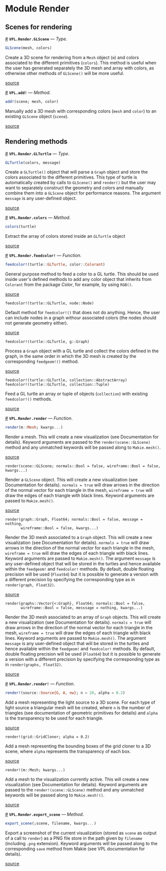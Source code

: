 
<a id='Module-Render'></a>

<a id='Module-Render-1'></a>

# Module Render




<a id='Scenes-for-rendering'></a>

<a id='Scenes-for-rendering-1'></a>

## Scenes for rendering

<a id='VPL.Render.GLScene' href='#VPL.Render.GLScene'>#</a>
**`VPL.Render.GLScene`** &mdash; *Type*.



```julia
GLScene(mesh, colors)
```

Create a 3D scene for rendering from a `Mesh` object (`m`) and colors associated to the different  primitives (`colors`). This method is useful when the user has generated separately the 3D mesh and array with colors, as otherwise other methods of `GLScene()` will be more useful.


<a target='_blank' href='https://github.com/AleMorales/VPL.jl/blob/95b9ec3af8f79b223271d3a3a2886919076df5ea/src/Render/Scene.jl#LL1-L7' class='documenter-source'>source</a><br>

<a id='VPL.add!-Tuple{Any}' href='#VPL.add!-Tuple{Any}'>#</a>
**`VPL.add!`** &mdash; *Method*.



```julia
add!(scene; mesh, color)
```

Manually add a 3D mesh with corresponding colors (`mesh` and `color`) to an  existing `GLScene` object (`scene`).


<a target='_blank' href='https://github.com/AleMorales/VPL.jl/blob/95b9ec3af8f79b223271d3a3a2886919076df5ea/src/Render/Scene.jl#LL72-L77' class='documenter-source'>source</a><br>


<a id='Rendering-methods'></a>

<a id='Rendering-methods-1'></a>

## Rendering methods

<a id='VPL.Render.GLTurtle' href='#VPL.Render.GLTurtle'>#</a>
**`VPL.Render.GLTurtle`** &mdash; *Type*.



```julia
GLTurtle(colors, message)
```

Create a `GLTurtle()` object that will parse a `Graph` object and store the colors associated to the different primitives. This type of turtle is automatically created by calls to `GLScene()` and `render()` but the user may want to separately construct the geometry and colors and manually combine them into a `GLScene` object for  performance reasons. The argument `message` is any user-defined object.


<a target='_blank' href='https://github.com/AleMorales/VPL.jl/blob/95b9ec3af8f79b223271d3a3a2886919076df5ea/src/Render/Turtle.jl#LL2-L10' class='documenter-source'>source</a><br>

<a id='VPL.Render.colors-Tuple{VPL.Render.GLTurtle}' href='#VPL.Render.colors-Tuple{VPL.Render.GLTurtle}'>#</a>
**`VPL.Render.colors`** &mdash; *Method*.



```julia
colors(turtle)
```

Extract the array of colors stored inside an `GLTurtle` object


<a target='_blank' href='https://github.com/AleMorales/VPL.jl/blob/95b9ec3af8f79b223271d3a3a2886919076df5ea/src/Render/Turtle.jl#LL16-L20' class='documenter-source'>source</a><br>

<a id='VPL.Render.feedcolor!' href='#VPL.Render.feedcolor!'>#</a>
**`VPL.Render.feedcolor!`** &mdash; *Function*.



```julia
feedcolor!(turtle::GLTurtle, color::Colorant)
```

General purpose method to feed a color to a GL turtle. This should be used inside user's defined methods to add any color object that inherits from `Colorant` from the package *Color*, for example, by using `RGB()`.


<a target='_blank' href='https://github.com/AleMorales/VPL.jl/blob/95b9ec3af8f79b223271d3a3a2886919076df5ea/src/Render/Turtle.jl#LL23-L29' class='documenter-source'>source</a><br>


```
feedcolor!(turtle::GLTurtle, node::Node)
```

Default method for `feedcolor!()` that does not do anything. Hence, the user can include nodes in a graph withour associated colors (the nodes should not generate geometry either).


<a target='_blank' href='https://github.com/AleMorales/VPL.jl/blob/95b9ec3af8f79b223271d3a3a2886919076df5ea/src/Render/Turtle.jl#LL32-L37' class='documenter-source'>source</a><br>


```
feedcolor!(turtle::GLTurtle, g::Graph)
```

Process a `Graph` object with a GL turtle and collect the colors defined in the graph, in the same order in which the 3D mesh is created by the corresponding `feedgeom!()` method.


<a target='_blank' href='https://github.com/AleMorales/VPL.jl/blob/95b9ec3af8f79b223271d3a3a2886919076df5ea/src/Render/Turtle.jl#LL40-L45' class='documenter-source'>source</a><br>


```
feedcolor!(turtle::GLTurtle, collection::AbstractArray)
feedcolor!(turtle::GLTurtle, collection::Tuple)
```

Feed a GL turtle an array or tuple of objects (`collection`) with existing `feedcolor!()` methods.


<a target='_blank' href='https://github.com/AleMorales/VPL.jl/blob/95b9ec3af8f79b223271d3a3a2886919076df5ea/src/Render/Turtle.jl#LL70-L75' class='documenter-source'>source</a><br>

<a id='VPL.Render.render' href='#VPL.Render.render'>#</a>
**`VPL.Render.render`** &mdash; *Function*.



```julia
render(m::Mesh; kwargs...)
```

Render a mesh. This will create a new visualization (see Documentation for  details). Keyword arguments are passed to the `render(scene::GLScene)` method  and any unmatched keywords will be passed along to `Makie.mesh()`.


<a target='_blank' href='https://github.com/AleMorales/VPL.jl/blob/95b9ec3af8f79b223271d3a3a2886919076df5ea/src/Render/Render.jl#LL6-L12' class='documenter-source'>source</a><br>


```
render(scene::GLScene; normals::Bool = false, wireframe::Bool = false, kwargs...)
```

Render a `GLScene` object. This will create a new visualization (see  Documentation for details). `normals = true` will draw arrows in the direction  of the normal vector for each triangle in the mesh, `wireframe = true` will draw  the edges of each triangle with black lines. Keyword arguments are passed to  `Makie.mesh()`.


<a target='_blank' href='https://github.com/AleMorales/VPL.jl/blob/95b9ec3af8f79b223271d3a3a2886919076df5ea/src/Render/Render.jl#LL63-L71' class='documenter-source'>source</a><br>


```
render(graph::Graph, Float64; normals::Bool = false, message = nothing,
       wireframe::Bool = false, kwargs...)
```

Render the 3D mesh associated to a `Graph` object. This will create a new  visualization (see Documentation for details). `normals = true` will draw arrows  in the direction of the normal vector for each triangle in the mesh,  `wireframe = true` will draw the edges of each triangle with black lines.  Keyword arguments are passed to `Makie.mesh()`. The argument `message` is any user-defined object that will be stored in the turtles and hence available  within the `feedgeom!` and `feedcolor!` methods. By default, double  floating precision will be used (`Float64`) but it is possible to generate a  version with a different precision by specifying the corresponding type as in  `render(graph, Float32)`.


<a target='_blank' href='https://github.com/AleMorales/VPL.jl/blob/95b9ec3af8f79b223271d3a3a2886919076df5ea/src/Render/Render.jl#LL77-L91' class='documenter-source'>source</a><br>


```
render(graphs::Vector{<:Graph}, Float64; normals::Bool = false, 
       wireframe::Bool = false, messsage = nothing, kwargs...)
```

Render the 3D mesh associated to an array of `Graph` objects. This will create a  new visualization (see Documentation for details). `normals = true` will draw  arrows in the direction of the normal vector for each triangle in the mesh,  `wireframe = true` will draw the edges of each triangle with black lines.  Keyword arguments are passed to `Makie.mesh()`. The argument `message` is any user-defined object that will be stored in the turtles and hence available  within the `feedgeom!` and `feedcolor!` methods. By default, double  floating precision will be used (`Float64`) but it is possible to generate a  version with a different precision by specifying the corresponding type as in  `render(graphs, Float32)`.


<a target='_blank' href='https://github.com/AleMorales/VPL.jl/blob/95b9ec3af8f79b223271d3a3a2886919076df5ea/src/Render/Render.jl#LL98-L112' class='documenter-source'>source</a><br>

<a id='VPL.Render.render!' href='#VPL.Render.render!'>#</a>
**`VPL.Render.render!`** &mdash; *Function*.



```julia
render!(source::Source{G, A, nw}; n = 20, alpha = 0.2)
```

Add a mesh representing the light source to a 3D scene. For each type of light source a triangular mesh will be created, where `n` is the number of triangles (see documentation of geometric primitives for details) and `alpha` is the transparency to be used for each triangle.


<a target='_blank' href='https://github.com/AleMorales/VPL.jl/blob/95b9ec3af8f79b223271d3a3a2886919076df5ea/src/Raytracer/Render.jl#LL4-L11' class='documenter-source'>source</a><br>


```
render!(grid::GridCloner; alpha = 0.2)
```

Add a mesh representing the bounding boxes of the grid cloner to a 3D scene,  where `alpha` represents the transparency of each box.


<a target='_blank' href='https://github.com/AleMorales/VPL.jl/blob/95b9ec3af8f79b223271d3a3a2886919076df5ea/src/Raytracer/Render.jl#LL27-L32' class='documenter-source'>source</a><br>


```
render!(m::Mesh; kwargs...)
```

Add a mesh to the visualization currently active. This will create a new  visualization (see Documentation for details). Keyword arguments are passed to  the `render!(scene::GLScene)` method and any unmatched keywords will be passed  along to `Makie.mesh!()`.


<a target='_blank' href='https://github.com/AleMorales/VPL.jl/blob/95b9ec3af8f79b223271d3a3a2886919076df5ea/src/Render/Render.jl#LL17-L24' class='documenter-source'>source</a><br>

<a id='VPL.Render.export_scene-Tuple{}' href='#VPL.Render.export_scene-Tuple{}'>#</a>
**`VPL.Render.export_scene`** &mdash; *Method*.



```julia
export_scene(;scene, filename, kwargs...)
```

Export a screenshot of the current visualization (stored as `scene` as output of a call to `render`) as a PNG file store in the path given by `filename`  (including `.png` extension). Keyword arguments will be passed along to the  corresponding `save` method from Makie (see VPL documentation for details).


<a target='_blank' href='https://github.com/AleMorales/VPL.jl/blob/95b9ec3af8f79b223271d3a3a2886919076df5ea/src/Render/Render.jl#LL124-L131' class='documenter-source'>source</a><br>

